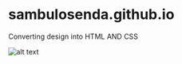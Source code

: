# sambulosenda.github.io

Converting design into HTML AND CSS

![alt text](https://screenshotscdn.firefoxusercontent.com/images/a71d5398-392d-4ea2-9fa8-cc480424d8b7.png)
